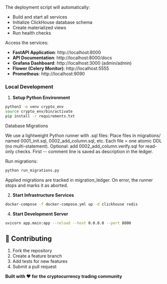 
The deployment script will automatically:
- Build and start all services
- Initialize ClickHouse database schema
- Create materialized views
- Run health checks

Access the services:
- **FastAPI Application**: http://localhost:8000
- **API Documentation**: http://localhost:8000/docs
- **Grafana Dashboard**: http://localhost:3000 (admin/admin)
- **Flower (Celery Monitor)**: http://localhost:5555
- **Prometheus**: http://localhost:9090


### Local Development

1. **Setup Python Environment**
```bash
python3 -m venv crypto_env
source crypto_env/bin/activate
pip install -r requirements.txt
```
Database Migrations

We use a lightweight Python runner with .sql files:
Place files in migrations/ named 0001_init.sql, 0002_add_column.sql, etc.
Each file = one atomic DDL (no multi-statement).
Optional: add 0002_add_column.verify.sql for read-only checks.
First -- comment line is saved as description in the ledger.

Run migrations:
```bash
python run_migrations.py
```

Applied migrations are tracked in migration_ledger.
On error, the runner stops and marks it as aborted.

2. **Start Infrastructure Services**
```bash
docker-compose -f docker-compose.yml up -d clickhouse redis
```


4. **Start Development Server**
```bash
uvicorn app.main:app --reload --host 0.0.0.0 --port 8000
```



## 🤝 Contributing

1. Fork the repository
2. Create a feature branch
3. Add tests for new features
4. Submit a pull request



**Built with ❤️ for the cryptocurrency trading community**